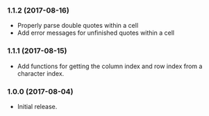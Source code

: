 ### 1.1.2 (2017-08-16)

- Properly parse double quotes within a cell
- Add error messages for unfinished quotes within a cell

### 1.1.1 (2017-08-15)

- Add functions for getting the column index and row index from a character index.

### 1.0.0 (2017-08-04)

- Initial release.